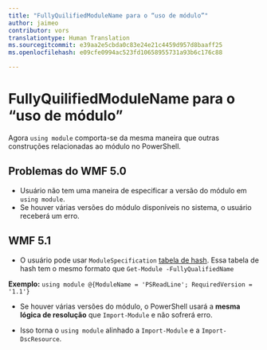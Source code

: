 ```yaml
---
title: "FullyQuilifiedModuleName para o “uso de módulo”"
author: jaimeo
contributor: vors
translationtype: Human Translation
ms.sourcegitcommit: e39aa2e5cbda0c83e24e21c4459d957d8baaff25
ms.openlocfilehash: e09cfe0994ac523fd10658955731a93b6c176c88

---
```


FullyQuilifiedModuleName para o “uso de módulo”
=========================

Agora `using module` comporta-se da mesma maneira que outras construções relacionadas ao módulo no PowerShell.

Problemas do WMF 5.0
----------

* Usuário não tem uma maneira de especificar a versão do módulo em `using module`.
* Se houver várias versões do módulo disponíveis no sistema, o usuário receberá um erro.

WMF 5.1
----------

* O usuário pode usar `ModuleSpecification` [tabela de hash](https://msdn.microsoft.com/en-us/library/jj136290(v=vs.85).aspx). Essa tabela de hash tem o mesmo formato que `Get-Module -FullyQualifiedName`

**Exemplo:** `using module @{ModuleName = 'PSReadLine'; RequiredVersion = '1.1'}`

* Se houver várias versões do módulo, o PowerShell usará a **mesma lógica de resolução** que `Import-Module` e não sofrerá erro.

* Isso torna o `using module` alinhado a `Import-Module` e a `Import-DscResource`.



<!--HONumber=Aug16_HO3-->


